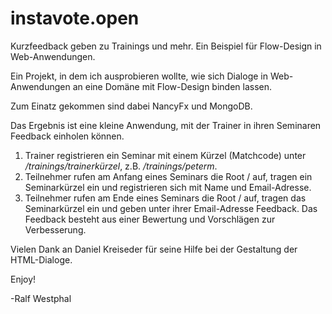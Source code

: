 instavote.open
==============

Kurzfeedback geben zu Trainings und mehr. Ein Beispiel für Flow-Design in Web-Anwendungen.

Ein Projekt, in dem ich ausprobieren wollte, wie sich Dialoge in Web-Anwendungen an eine Domäne mit Flow-Design binden lassen.

Zum Einatz gekommen sind dabei NancyFx und MongoDB.

Das Ergebnis ist eine kleine Anwendung, mit der Trainer in ihren Seminaren Feedback einholen können.

1. Trainer registrieren ein Seminar mit einem Kürzel (Matchcode) unter _/trainings/trainerkürzel_, z.B. _/trainings/peterm_.
2. Teilnehmer rufen am Anfang eines Seminars die Root / auf, tragen ein Seminarkürzel ein und registrieren sich mit Name und Email-Adresse.
3. Teilnehmer rufen am Ende eines Seminars die Root / auf, tragen das Seminarkürzel ein und geben unter ihrer Email-Adresse Feedback. Das Feedback besteht aus einer Bewertung und Vorschlägen zur Verbesserung.

Vielen Dank an Daniel Kreiseder für seine Hilfe bei der Gestaltung der HTML-Dialoge.

Enjoy!

-Ralf Westphal